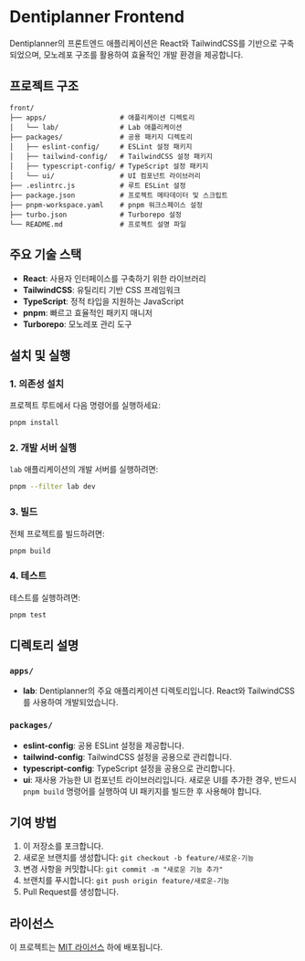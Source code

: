 # Dentiplanner Frontend

Dentiplanner의 프론트엔드 애플리케이션은 React와 TailwindCSS를 기반으로 구축되었으며, 모노레포 구조를 활용하여 효율적인 개발 환경을 제공합니다.

## 프로젝트 구조

```
front/
├── apps/                  # 애플리케이션 디렉토리
│   └── lab/               # Lab 애플리케이션
├── packages/              # 공용 패키지 디렉토리
│   ├── eslint-config/     # ESLint 설정 패키지
│   ├── tailwind-config/   # TailwindCSS 설정 패키지
│   ├── typescript-config/ # TypeScript 설정 패키지
│   └── ui/                # UI 컴포넌트 라이브러리
├── .eslintrc.js           # 루트 ESLint 설정
├── package.json           # 프로젝트 메타데이터 및 스크립트
├── pnpm-workspace.yaml    # pnpm 워크스페이스 설정
├── turbo.json             # Turborepo 설정
└── README.md              # 프로젝트 설명 파일
```

## 주요 기술 스택

- **React**: 사용자 인터페이스를 구축하기 위한 라이브러리
- **TailwindCSS**: 유틸리티 기반 CSS 프레임워크
- **TypeScript**: 정적 타입을 지원하는 JavaScript
- **pnpm**: 빠르고 효율적인 패키지 매니저
- **Turborepo**: 모노레포 관리 도구

## 설치 및 실행

### 1. 의존성 설치

프로젝트 루트에서 다음 명령어를 실행하세요:

```bash
pnpm install
```

### 2. 개발 서버 실행

`lab` 애플리케이션의 개발 서버를 실행하려면:

```bash
pnpm --filter lab dev
```

### 3. 빌드

전체 프로젝트를 빌드하려면:

```bash
pnpm build
```

### 4. 테스트

테스트를 실행하려면:

```bash
pnpm test
```

## 디렉토리 설명

### `apps/`

- **lab**: Dentiplanner의 주요 애플리케이션 디렉토리입니다. React와 TailwindCSS를 사용하여 개발되었습니다.

### `packages/`

- **eslint-config**: 공용 ESLint 설정을 제공합니다.
- **tailwind-config**: TailwindCSS 설정을 공용으로 관리합니다.
- **typescript-config**: TypeScript 설정을 공용으로 관리합니다.
- **ui**: 재사용 가능한 UI 컴포넌트 라이브러리입니다. 새로운 UI를 추가한 경우, 반드시 `pnpm build` 명령어를 실행하여 UI 패키지를 빌드한 후 사용해야 합니다.

## 기여 방법

1. 이 저장소를 포크합니다.
2. 새로운 브랜치를 생성합니다: `git checkout -b feature/새로운-기능`
3. 변경 사항을 커밋합니다: `git commit -m "새로운 기능 추가"`
4. 브랜치를 푸시합니다: `git push origin feature/새로운-기능`
5. Pull Request를 생성합니다.

## 라이선스

이 프로젝트는 [MIT 라이선스](LICENSE) 하에 배포됩니다.
